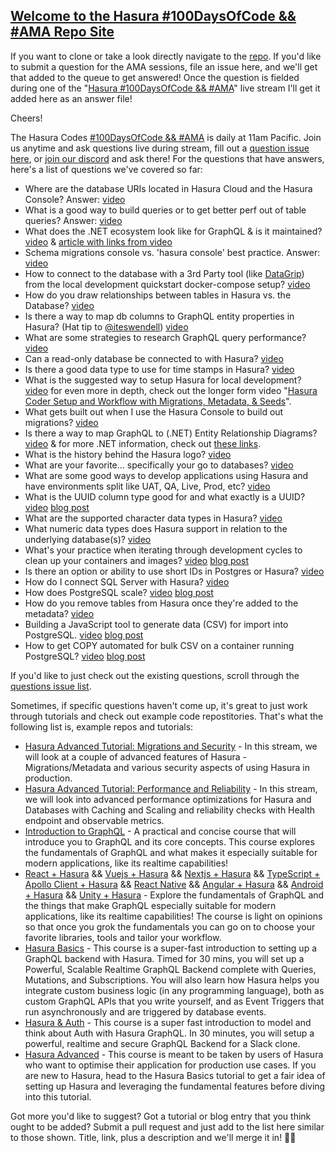 ## [Welcome to the Hasura #100DaysOfCode && #AMA Repo Site](https://hasura.github.io/ask-me-anything/)

If you want to clone or take a look directly navigate to the [repo](https://github.com/hasura/ask-me-anything/). If you'd like to submit a question for the AMA sessions, file an issue here, and we'll get that added to the queue to get answered! Once the question is fielded during one of the "[Hasura #100DaysOfCode && #AMA](https://twitch.tv/hasurahq)" live stream I'll get it added here as an answer file!

Cheers!

The Hasura Codes [#100DaysOfCode && #AMA](https://twitch.tv/hasurahq) is daily at 11am Pacific. Join us anytime and ask questions live during stream, fill out a [question issue here](https://github.com/hasura/ask-me-anything/issues/new/choose), or [join our discord](https://discord.com/invite/hasura) and ask there! For the questions that have answers, here's a list of questions we've covered so far:

* Where are the database URIs located in Hasura Cloud and the Hasura Console? Answer: [video](https://youtu.be/v6iHkqbjE2c)
* What is a good way to build queries or to get better perf out of table queries? Answer: [video](https://youtu.be/fnuy2FHGI1c)
* What does the .NET ecosystem look like for GraphQL & is it maintained? [video](https://youtu.be/U1sLbRl8IkQ) & [article with links from video](dotnet-graphql-links.md)
* Schema migrations console vs. 'hasura console' best practice. Answer: [video](https://youtu.be/82OnqotEBcA)
* How to connect to the database with a 3rd Party tool (like [DataGrip](https://www.jetbrains.com/datagrip/)) from the local development quickstart docker-compose setup? [video](https://youtu.be/FTSIZ7HdHc8)
* How do you draw relationships between tables in Hasura vs. the Database? [video](https://youtu.be/CMdLV4OC7G4)
* Is there a way to map db columns to GraphQL entity properties in Hasura? (Hat tip to [@iteswendell](https://github.com/itswendell)) [video](https://youtu.be/hiYwejjjNW8)
* What are some strategies to research GraphQL query performance? [video](https://youtu.be/7kN-p6fhsyw)
* Can a read-only database be connected to with Hasura? [video](https://youtu.be/vNb3m6fplwI)
* Is there a good data type to use for time stamps in Hasura? [video](https://youtu.be/ESNjXT5yHU0)
* What is the suggested way to setup Hasura for local development? [video](https://youtu.be/NnbkG5vrF_A) for even more in depth, check out the longer form video "[Hasura Coder Setup and Workflow with Migrations, Metadata, & Seeds](https://youtu.be/AUY5tV4rA4w)".
* What gets built out when I use the Hasura Console to build out migrations? [video](https://youtu.be/GjfSV-NxXaw)
* Is there a way to map GraphQL to (.NET) Entity Relationship Diagrams? [video](https://youtu.be/twdx24-xyXw) & for more .NET information, check out [these links](dotnet-graphql-links.md).
* What is the history behind the Hasura logo? [video](https://youtu.be/x3nxSD4h57Q)
* What are your favorite... specifically your go to databases? [video](https://youtu.be/aCaGJ1XR_i0)
* What are some good ways to develop applications using Hasura and have environments split like UAT, QA, Live, Prod, etc? [video](https://youtu.be/3JFc2K-WPhM)
* What is the UUID column type good for and what exactly is a UUID? [video](https://youtu.be/tQ8AaQyKKFk) [blog post](https://compositecode.blog/2021/04/14/quick-answers-what-is-the-uuid/)
* What are the supported character data types in Hasura? [video](https://youtu.be/4FJ0QgzmptU)
* What numeric data types does Hasura support in relation to the underlying database(s)? [video](https://youtu.be/oLNjr7j8tOs)
* What's your practice when iterating through development cycles to clean up your containers and images? [video](https://youtu.be/TK6ECENT-uE) [blog post](https://compositecode.blog/2021/04/15/ways-to-cleanup-docker-containers-images/)
* Is there an option or ability to use short IDs in Postgres or Hasura? [video](https://youtu.be/DdycuIVb2vI)
* How do I connect SQL Server with Hasura? [video](https://youtu.be/rt2LYVGog8Y)
* How does PostgreSQL scale? [video](https://youtu.be/aDLyjfuz-Uc) [blog post](https://compositecode.blog/2021/05/11/scaling-postgresql/)
* How do you remove tables from Hasura once they're added to the metadata? [video](https://youtu.be/YNNNjr3c48U) 
* Building a JavaScript tool to generate data (CSV) for import into PostgreSQL. [video](https://youtu.be/U2El5fOz5l4) [blog post](https://compositecode.blog/2021/05/12/javascript-csv-data-generation/)
* How to get COPY automated for bulk CSV on a container running PostgreSQL? [video](https://youtu.be/aDLyjfuz-Uc) [blog post](https://compositecode.blog/2021/05/14/getting-copy-for-bulk-csv-working-on-a-container-running-postgresql/)

If you'd like to just check out the existing questions, scroll through the [questions issue list](https://github.com/hasura/ask-me-anything/issues).

Sometimes, if specific questions haven't come up, it's great to just work through tutorials and check out example code repostitories. That's what the following list is, example repos and tutorials:

* [Hasura Advanced Tutorial: Migrations and Security](https://youtu.be/MBe1AB2vlkY) - In this stream, we will look at a couple of advanced features of Hasura - Migrations/Metadata and various security aspects of using Hasura in production.
* [Hasura Advanced Tutorial: Performance and Reliability](https://youtu.be/LRAJTlKetPo) - In this stream, we will look into advanced performance optimizations for Hasura and Databases with Caching and Scaling and reliability checks with Health endpoint and observable metrics.
* [Introduction to GraphQL](https://hasura.io/learn/graphql/intro-graphql/introduction/) - A practical and concise course that will introduce you to GraphQL and its core concepts. This course explores the fundamentals of GraphQL and what makes it especially suitable for modern applications, like its realtime capabilities! 
* [React + Hasura](https://hasura.io/learn/graphql/react/introduction/) && [Vuejs + Hasura](https://hasura.io/learn/graphql/vue/introduction/) && [Nextjs + Hasura](https://hasura.io/learn/graphql/nextjs-fullstack-serverless/introduction/) && [TypeScript + Apollo Client + Hasura](https://hasura.io/learn/graphql/typescript-react-apollo/introduction/) && [React Native](https://hasura.io/learn/graphql/react-native/introduction/) && [Angular + Hasura](https://hasura.io/learn/graphql/angular-apollo/introduction/) && [Android + Hasura](https://hasura.io/learn/graphql/android/introduction/) && [Unity + Hasura](https://hasura.io/learn/graphql/unity/introduction/) - Explore the fundamentals of GraphQL and the things that make GraphQL especially suitable for modern applications, like its realtime capabilities! The course is light on opinions so that once you grok the fundamentals you can go on to choose your favorite libraries, tools and tailor your workflow.
* [Hasura Basics](https://hasura.io/learn/graphql/hasura/introduction/) - This course is a super-fast introduction to setting up a GraphQL backend with Hasura. Timed for 30 mins, you will set up a Powerful, Scalable Realtime GraphQL Backend complete with Queries, Mutations, and Subscriptions. You will also learn how Hasura helps you integrate custom business logic (in any programming language), both as custom GraphQL APIs that you write yourself, and as Event Triggers that run asynchronously and are triggered by database events.
* [Hasura & Auth](https://hasura.io/learn/graphql/hasura-auth-slack/introduction/) - This course is a super fast introduction to model and think about Auth with Hasura GraphQL. In 30 minutes, you will setup a powerful, realtime and secure GraphQL Backend for a Slack clone.
* [Hasura Advanced](https://hasura.io/learn/graphql/hasura-advanced/introduction/) - This course is meant to be taken by users of Hasura who want to optimise their application for production use cases. If you are new to Hasura, head to the Hasura Basics tutorial to get a fair idea of setting up Hasura and leveraging the fundamental features before diving into this tutorial.

Got more you'd like to suggest? Got a tutorial or blog entry that you think ought to be added? Submit a pull request and just add to the list here similar to those shown. Title, link, plus a description and we'll merge it in! 👍🏻
